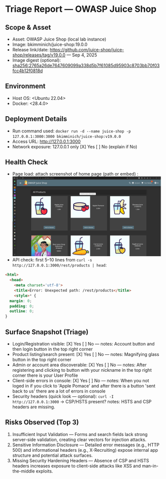 # Triage Report — OWASP Juice Shop

## Scope & Asset
- Asset: OWASP Juice Shop (local lab instance)
- Image: bkimminich/juice-shop:19.0.0
- Release link/date: https://github.com/juice-shop/juice-shop/releases/tag/v19.0.0 — Sep 4, 2025
- Image digest (optional): <sha256:2765a26de7647609099a338d5b7f61085d95903c8703bb70f03fcc4b12f0818d>

## Environment
- Host OS: <Ubuntu 22.04>
- Docker: <28.4.0>


## Deployment Details
- Run command used: `docker run -d --name juice-shop -p 127.0.0.1:3000:3000 bkimminich/juice-shop:v19.0.0`
- Access URL: http://127.0.0.1:3000
- Network exposure: 127.0.0.1 only [X] Yes  [ ] No  (explain if No)

## Health Check
- Page load: attach screenshot of home page (path or embed) : ![homepage](/labs/sub1/homepage.png)
- API check: first 5–10 lines from `curl -s http://127.0.0.1:3000/rest/products | head`:


```html
<html>
  <head>
    <meta charset='utf-8'> 
    <title>Error: Unexpected path: /rest/products</title>
    <style>* {
  margin: 0;
  padding: 0;
  outline: 0;
}
```


## Surface Snapshot (Triage)
- Login/Registration visible: [X] Yes  [ ] No — notes: Account button and then login button in the top right corner
- Product listing/search present: [X] Yes  [ ] No — notes: Magnifying glass button in the top right corner
- Admin or account area discoverable: [X] Yes  [ ] No — notes: After registering and clicking to button with your nickname in the top right corner there is your User Profile 
- Client-side errors in console: [X] Yes  [ ] No — notes: When you not loged in if you click to 'Apple Pomace' and after there is a button 'sent back to us' there are a lot of errors in console
- Security headers (quick look — optional): `curl -I http://127.0.0.1:3000` → CSP/HSTS present? notes: HSTS and CSP headers are missing.

## Risks Observed (Top 3)
1) Insufficient Input Validation — Forms and search fields lack strong server-side validation, creating clear vectors for injection attacks.
2) Sensitive Information Disclosure — Detailed error messages (e.g., HTTP 500) and informational headers (e.g., X-Recruiting) expose internal app structure and potential attack surfaces.
3) Missing Security Hardening Headers — Absence of CSP and HSTS headers increases exposure to client-side attacks like XSS and man-in-the-middle exploits.